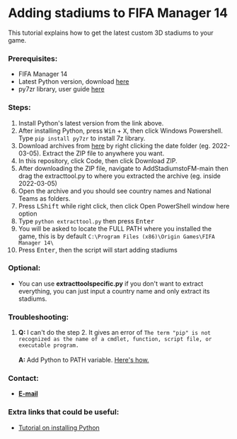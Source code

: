# Adding stadiums to FIFA Manager 14

This tutorial explains how to get the latest custom 3D stadiums to your game.

<h3>Prerequisites:</h3>

<ul>
  <li>FIFA Manager 14</li>
  <li>Latest Python version, download <a href="https://www.python.org/downloads/">here</a></li>
  <li>py7zr library, user guide <a href="https://py7zr.readthedocs.io/en/latest/user_guide.html/">here</a></li>
</ul>

<h3>Steps:</h3>

<ol>
  <li>Install Python's latest version from the link above.</li>
  <li>After installing Python, press <kbd>Win</kbd> + <kbd>X</kbd>, then click Windows Powershell. Type <code>pip install py7zr</code> to install 7z library.</li>
  <li>Download archives from <a href="https://drive.google.com/drive/folders/1-1c1s9XpXO2O71KKP66DVI0YB8lM2L1g?usp=sharing">here</a> by right clicking the date folder (eg. 2022-03-05). Extract the ZIP file to anywhere you want.</li>
  <li>In this repository, click Code, then click Download ZIP.</li>
  <li>After downloading the ZIP file, navigate to AddStadiumstoFM-main then drag the extracttool.py to where you extracted the archive (eg. inside 2022-03-05)</li>
  <li>Open the archive and you should see country names and National Teams as folders.</li>
  <li>Press <kbd>LShift</kbd> while right click, then click Open PowerShell window here option</li>
  <li>Type <code>python extracttool.py</code> then press <kbd>Enter</kbd></li>
  <li>You will be asked to locate the FULL PATH where you installed the game, this is by default <code>C:\Program Files (x86)\Origin Games\FIFA Manager 14\</code></li>
  <li>Press <kbd>Enter</kbd>, then the script will start adding stadiums</li>
</ol>

<h3>Optional:</h3>
<ul><li>You can use <b>extracttoolspecific.py</b> if you don't want to extract everything, you can just input a country name and only extract its stadiums.</li></ul>
<h3>Troubleshooting:</h3>

<ol>
  <li><b>Q: </b>I can't do the step 2. It gives an error of <code>The term "pip" is not recognized as the name of a cmdlet, function, script file, or executable program.</code>
    <br></br>
    <b>A: </b>Add Python to PATH variable. <a href="https://www.educative.io/edpresso/how-to-add-python-to-path-variable-in-windows">Here's how.</a>
  </li>
    
</ol>

<h3>Contact:</h3>

<ul>
  <li><b><a href="mailto:muratcansarkalkan@gmail.com">E-mail</a></b>
</ul>
<h3>Extra links that could be useful:</h3>

<ul>
  <li><a href="https://www.youtube.com/watch?v=Kn1HF3oD19c">Tutorial on installing Python</a></li>
</ul>
